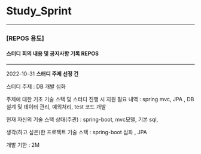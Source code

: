 # Study_Sprint
----
### [REPOS 용도]
#### 스터디 회의 내용 및 공지사항 기록 REPOS

-------------------------------------------------------------------
2022-10-31
**스터디 주제 선정 건**

스터디 주제 : DB 개발 심화

주제에 대한 기초 기술 스택 및 스터디 진행 시 지원 필요 내역 : spring mvc, JPA , DB설계 및 데이터 관리, 예외처리, test 코드 개발

현재 자신의 기술 스택 상태(주관) : spring-boot, mvc모델, 기본 sql, 

생각(하고 싶은)한 프로젝트 기술 스택 : spring-boot 심화 , JPA 

개발 기한 : 2M
